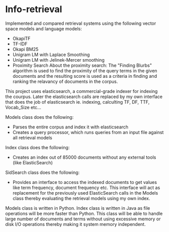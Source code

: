 # Info-retrieval
Implemented and compared retrieval systems using the following vector space models and language models:
* OkapiTF
* TF-IDF
* Okapi BM25
* Unigram LM with Laplace Smoothing
* Unigram LM with Jelinek-Mercer smoothing
* Proximity Search
About the proximity search:
The "Finding Blurbs" algorithm is used to find the proximity of the query terms in the given documents and the resulting score is used as a criteria in finding and ranking the relavancy of documents in the corpus. 

This project uses elasticsearch, a commercial-grade indexer for indexing the courpus. Later the elasticsearch calls are replaced by my own interface that does the job of elasticsearch ie. indexing, calculting TF, DF, TTF, Vocab_Size etc...  

Models class does the following:
* Parses the entire corpus and index it with elasticsearch
* Creates a query processor, which runs queries from an input file against all retrieval models

Index class does the following:
* Creates an index out of 85000 documents without any external tools (like ElasticSearch)

SidSearch class does the following:
* Provides an interface to access the indexed documents to get values like term frequency, document frequency etc. This interface will act as replacement for the previously used ElasticSearch calls in the Models class thereby evaluating the retrieval models using my own index.

Models class is written in Python. 
Index class is written in Java as file operations will be more faster than Python. This class will be able to handle large number of documents and terms without using excessive memory or disk I/O operations thereby making it system memory independent.
